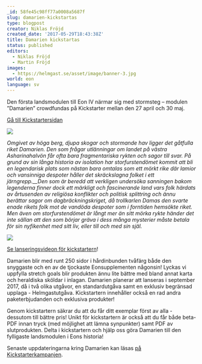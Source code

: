 ```yaml
---
_id: 58fe45c98ff77a0008a5687f
slug: damarien-kickstartas
type: blogpost
creator: Niklas Fröjd
created_date: '2017-05-29T18:43:38Z'
title: Damarien kickstartas
status: published
editors:
  - Niklas Fröjd
  - Martin Fröjd
images:
  - https://helmgast.se/asset/image/banner-3.jpg
world: eon
language: sv
---
```

Den första landsmodulen till Eon IV närmar sig med stormsteg – modulen ”Damarien” crowdfundas på Kickstarter mellan den 27 april och 30 maj.

[Gå till Kickstartersidan](https://www.kickstarter.com/projects/helmgast/damarien-eon-iv-tillbehor-rollspel)

![](https://helmgast.se/asset/image/banner-3.jpg)

*Omgivet av höga berg, djupa skogar och stormande hav ligger det gåtfulla riket Damarien. Den som frågar utlänningar om landet på västra Asharinahalvön får ofta bara fragmentariska rykten och sagor till svar. På grund av sin långa historia av isolation har storfurstendömet kommit att bli en legendarisk plats som nästan bara omtalas som ett mörkt rike där lamior och vansinniga despoter håller det skräckslagna folket i ett järngrepp.__Den som är beredd att verkligen undersöka sanningen bakom legenderna finner dock ett märkligt och fascinerande land vars folk härdats av årtusenden av religiösa konflikter och politisk splittring och ännu berättar sagor om dagbräckningskriget, då trollkarlen Damas den svarte enade rikets folk mot de vandöda despoter som i forntiden hemsökte riket. Men även om storfurstendömet är långt mer än sitt mörka rykte händer det inte sällan att den som börjar gräva i dess många mysterier måste betala för sin nyfikenhet med sitt liv, eller till och med sin själ.*

[![](https://helmgast.se/asset/image/title.png)](https://youtu.be/rzLpVVa260c)

[Se lanseringsvideon för kickstartern](https://youtu.be/rzLpVVa260c)!

Damarien blir med runt 250 sidor i hårdinbunden tvåfärg både den snyggaste och en av de tjockaste Eonsupplementen någonsin! Lyckas vi uppfylla stretch goals blir produkten ännu lite bättre med bland annat karta och heraldiska sköldar i inlagan. Damarien planerar att lanseras i september 2017, då i två olika utgåvor, en standardutgåva samt en exklusiv begränsad upplaga - Helmgastutgåva. Kickstartern innehåller också en rad andra paketerbjudanden och exklusiva produkter!

Genom kickstartern säkrar du att du får ditt exemplar först av alla - dessutom till bättre pris! Unikt för kickstartern är också att du får både beta-PDF innan tryck (med möjlighet att lämna synpunkter) samt PDF av slutprodukten. Delta i kickstartern och hjälp oss göra Damarien till den fylligaste landsmodulen i Eons historia!

Senaste uppdateringarna kring Damarien kan läsas [på Kickstarterkampanjen](https://www.kickstarter.com/projects/helmgast/damarien-eon-iv-tillbehor-rollspel/updates).

